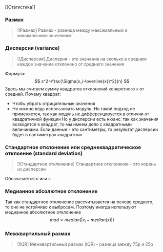 [[Статистика]]
### Размах

> [!Размах]
> Размах - разница между максимальным и минимальным значением

### Дисперсия (variance)

> [!Дисперсия]
> Дисперия - это значение на сколько в среднем каждое значение отклонено от среднего значения

Формула:
$$
s^2=\frac{\Sigma(x_i-\overline{x})^2}{n}
$$
Здесь мы считаем сумму квадратов отклонений конкретного `x` от средней. Почему квадрат:
- Чтобы убрать отрицательные значения
- Но можно ведь использовать модуль. Но такой подход не применяется, так как модуль не дифференцируется в отличии от квадратичной функции
Но у дисперсии есть нюанс: так как значения возводятся в квадрат, то мы имеем дело с квадратными величинами. Если данные - это сантиметры, то результат дисперсии будет в сантиметрах квадратных
### Стандартное отклонение или среднеквадратическое отклоение (standard  deviation)

> [!Стандартное отклонение]
> Стандартное отклонение - это корень из дисперсии

Обозначается $\sigma$ или $s$
### Медианное абсолютное отклонение
Так как стандартное отклонение рассчитывается на основе среднего, то оно не устойчиво к выбросам. Поэтому иногда используют медианное абсолютное отклонение
$$
mad=median(|x_i-median(x)|)
$$
### Межквартильный размах

> [!IQR]
> Межквартильный размах (IQR) - разница между 75p и 25p
